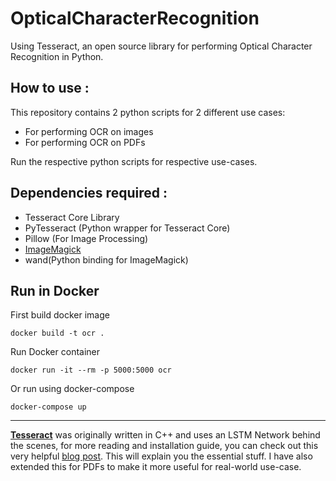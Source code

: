 # OpticalCharacterRecognition
Using Tesseract, an open source library for performing Optical Character Recognition in Python.

## How to use :
This repository contains 2 python scripts for 2 different use cases:
* For performing OCR on images
* For performing OCR on PDFs

Run the respective python scripts for respective use-cases.

## Dependencies required :
* Tesseract Core Library
* PyTesseract (Python wrapper for Tesseract Core)
* Pillow (For Image Processing)
* [ImageMagick](https://legacy.imagemagick.org/script/binary-releases.php#windows)
* wand(Python binding for ImageMagick)

## Run in Docker

First build docker image
```
docker build -t ocr .
```

Run Docker container
```
docker run -it --rm -p 5000:5000 ocr
```

Or run using docker-compose

```
docker-compose up
```

***
**[Tesseract](https://github.com/tesseract-ocr/tesseract)** was originally written in C++ and uses an LSTM Network behind the scenes, for more reading and installation guide, you can check out this very helpful [blog post](https://appliedmachinelearning.blog/2018/06/30/performing-ocr-by-running-parallel-instances-of-tesseract-4-0-python/). This will explain you the essential stuff. I have also extended this for PDFs to make it more useful for real-world use-case.

